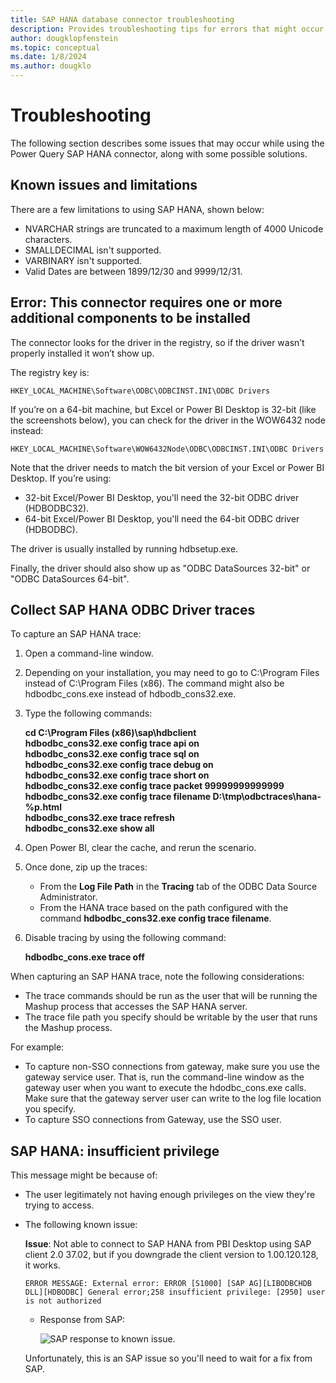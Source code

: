 ```yaml
---
title: SAP HANA database connector troubleshooting
description: Provides troubleshooting tips for errors that might occur when using Power Query to connect to an SAP HANA database.
author: dougklopfenstein
ms.topic: conceptual
ms.date: 1/8/2024
ms.author: dougklo
---
```


# Troubleshooting

The following section describes some issues that may occur while using the Power Query SAP HANA connector, along with some possible solutions.

## Known issues and limitations

There are a few limitations to using SAP HANA, shown below:

- NVARCHAR strings are truncated to a maximum length of 4000 Unicode characters.
- SMALLDECIMAL isn't supported.
- VARBINARY isn't supported.
- Valid Dates are between 1899/12/30 and 9999/12/31.

## Error: This connector requires one or more additional components to be installed

The connector looks for the driver in the registry, so if the driver wasn’t properly installed it won’t show up.

The registry key is:

`HKEY_LOCAL_MACHINE\Software\ODBC\ODBCINST.INI\ODBC Drivers`

If you’re on a 64-bit machine, but Excel or Power BI Desktop is 32-bit (like the screenshots below), you can check for the driver in the WOW6432 node instead:

`HKEY_LOCAL_MACHINE\Software\WOW6432Node\ODBC\ODBCINST.INI\ODBC Drivers`

Note that the driver needs to match the bit version of your Excel or Power BI Desktop. If you’re using:

- 32-bit Excel/Power BI Desktop, you'll need the 32-bit ODBC driver (HDBODBC32).
- 64-bit Excel/Power BI Desktop, you'll need the 64-bit ODBC driver (HDBODBC).

The driver is usually installed by running hdbsetup.exe.

Finally, the driver should also show up as "ODBC DataSources 32-bit" or "ODBC DataSources 64-bit".

## Collect SAP HANA ODBC Driver traces

To capture an SAP HANA trace:  

1. Open a command-line window.

2. Depending on your installation, you may need to go to C:\Program Files instead of C:\Program Files (x86). The command might also be hdbodbc_cons.exe instead of hdbodb_cons32.exe.

3. Type the following commands:

   **cd C:\Program Files (x86)\sap\hdbclient<br/>
   hdbodbc_cons32.exe config trace api on<br/>
   hdbodbc_cons32.exe config trace sql on<br/>
   hdbodbc_cons32.exe config trace debug on<br/>
   hdbodbc_cons32.exe config trace short on<br/>
   hdbodbc_cons32.exe config trace packet 99999999999999<br/>
   hdbodbc_cons32.exe config trace filename D:\tmp\odbctraces\hana-%p.html<br/>
   hdbodbc_cons32.exe trace refresh<br/>
   hdbodbc_cons32.exe show all**

4. Open Power BI, clear the cache, and rerun the scenario.

5. Once done, zip up the traces:

   - From the **Log File Path** in the **Tracing** tab of the ODBC Data Source Administrator.
   - From the HANA trace based on the path configured with the command **hdbodbc_cons32.exe config trace filename**.

6. Disable tracing by using the following command:

   **hdbodbc_cons.exe trace off**

When capturing an SAP HANA trace, note the following considerations:

- The trace commands should be run as the user that will be running the Mashup process that accesses the SAP HANA server.
- The trace file path you specify should be writable by the user that runs the Mashup process.

For example:

- To capture non-SSO connections from gateway, make sure you use the gateway service user. That is, run the command-line window as the gateway user when you want to execute the hdodbc_cons.exe calls. Make sure that the gateway server user can write to the log file location you specify.
- To capture SSO connections from Gateway, use the SSO user.

## SAP HANA: insufficient privilege

This message might be because of:

- The user legitimately not having enough privileges on the view they're trying to access.
- The following known issue:

  **Issue**: Not able to connect to SAP HANA from PBI Desktop using SAP client 2.0 37.02, but if you downgrade the client version to 1.00.120.128, it works.

  `ERROR MESSAGE: External error: ERROR [S1000] [SAP AG][LIBODBCHDB DLL][HDBODBC] General error;258 insufficient privilege: [2950] user is not authorized`

  - Response from SAP:

    ![SAP response to known issue.](sap-hana-issue.png)

  Unfortunately, this is an SAP issue so you'll need to wait for a fix from SAP.
